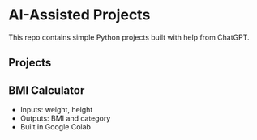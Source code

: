 # AI-Assisted Projects

This repo contains simple Python projects built with help from ChatGPT.

## Projects

## BMI Calculator
- Inputs: weight, height
- Outputs: BMI and category
- Built in Google Colab
